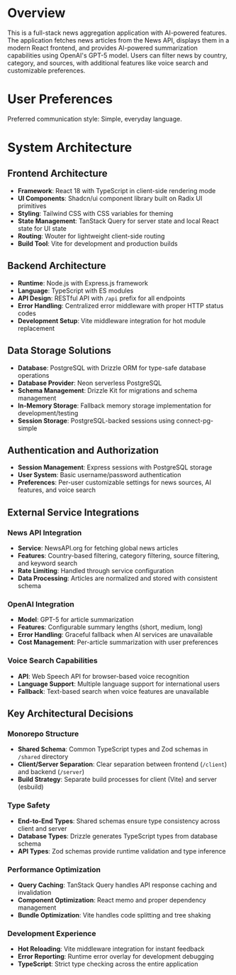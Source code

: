 # Overview

This is a full-stack news aggregation application with AI-powered features. The application fetches news articles from the News API, displays them in a modern React frontend, and provides AI-powered summarization capabilities using OpenAI's GPT-5 model. Users can filter news by country, category, and sources, with additional features like voice search and customizable preferences.

# User Preferences

Preferred communication style: Simple, everyday language.

# System Architecture

## Frontend Architecture
- **Framework**: React 18 with TypeScript in client-side rendering mode
- **UI Components**: Shadcn/ui component library built on Radix UI primitives
- **Styling**: Tailwind CSS with CSS variables for theming
- **State Management**: TanStack Query for server state and local React state for UI state
- **Routing**: Wouter for lightweight client-side routing
- **Build Tool**: Vite for development and production builds

## Backend Architecture
- **Runtime**: Node.js with Express.js framework
- **Language**: TypeScript with ES modules
- **API Design**: RESTful API with `/api` prefix for all endpoints
- **Error Handling**: Centralized error middleware with proper HTTP status codes
- **Development Setup**: Vite middleware integration for hot module replacement

## Data Storage Solutions
- **Database**: PostgreSQL with Drizzle ORM for type-safe database operations
- **Database Provider**: Neon serverless PostgreSQL
- **Schema Management**: Drizzle Kit for migrations and schema management
- **In-Memory Storage**: Fallback memory storage implementation for development/testing
- **Session Storage**: PostgreSQL-backed sessions using connect-pg-simple

## Authentication and Authorization
- **Session Management**: Express sessions with PostgreSQL storage
- **User System**: Basic username/password authentication
- **Preferences**: Per-user customizable settings for news sources, AI features, and voice search

## External Service Integrations

### News API Integration
- **Service**: NewsAPI.org for fetching global news articles
- **Features**: Country-based filtering, category filtering, source filtering, and keyword search
- **Rate Limiting**: Handled through service configuration
- **Data Processing**: Articles are normalized and stored with consistent schema

### OpenAI Integration
- **Model**: GPT-5 for article summarization
- **Features**: Configurable summary lengths (short, medium, long)
- **Error Handling**: Graceful fallback when AI services are unavailable
- **Cost Management**: Per-article summarization with user preferences

### Voice Search Capabilities
- **API**: Web Speech API for browser-based voice recognition
- **Language Support**: Multiple language support for international users
- **Fallback**: Text-based search when voice features are unavailable

## Key Architectural Decisions

### Monorepo Structure
- **Shared Schema**: Common TypeScript types and Zod schemas in `/shared` directory
- **Client/Server Separation**: Clear separation between frontend (`/client`) and backend (`/server`)
- **Build Strategy**: Separate build processes for client (Vite) and server (esbuild)

### Type Safety
- **End-to-End Types**: Shared schemas ensure type consistency across client and server
- **Database Types**: Drizzle generates TypeScript types from database schema
- **API Types**: Zod schemas provide runtime validation and type inference

### Performance Optimization
- **Query Caching**: TanStack Query handles API response caching and invalidation
- **Component Optimization**: React memo and proper dependency management
- **Bundle Optimization**: Vite handles code splitting and tree shaking

### Development Experience
- **Hot Reloading**: Vite middleware integration for instant feedback
- **Error Reporting**: Runtime error overlay for development debugging
- **TypeScript**: Strict type checking across the entire application